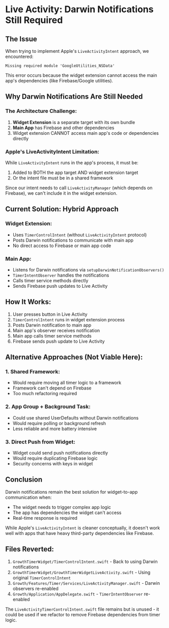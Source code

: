 # Live Activity: Darwin Notifications Still Required

## The Issue

When trying to implement Apple's `LiveActivityIntent` approach, we encountered:
```
Missing required module 'GoogleUtilities_NSData'
```

This error occurs because the widget extension cannot access the main app's dependencies (like Firebase/Google utilities).

## Why Darwin Notifications Are Still Needed

### The Architecture Challenge:
1. **Widget Extension** is a separate target with its own bundle
2. **Main App** has Firebase and other dependencies
3. Widget extension CANNOT access main app's code or dependencies directly

### Apple's LiveActivityIntent Limitation:
While `LiveActivityIntent` runs in the app's process, it must be:
1. Added to BOTH the app target AND widget extension target
2. Or the intent file must be in a shared framework

Since our intent needs to call `LiveActivityManager` (which depends on Firebase), we can't include it in the widget extension.

## Current Solution: Hybrid Approach

### Widget Extension:
- Uses `TimerControlIntent` (without `LiveActivityIntent` protocol)
- Posts Darwin notifications to communicate with main app
- No direct access to Firebase or main app code

### Main App:
- Listens for Darwin notifications via `setupDarwinNotificationObservers()`
- `TimerIntentObserver` handles the notifications
- Calls timer service methods directly
- Sends Firebase push updates to Live Activity

## How It Works:

1. User presses button in Live Activity
2. `TimerControlIntent` runs in widget extension process
3. Posts Darwin notification to main app
4. Main app's observer receives notification
5. Main app calls timer service methods
6. Firebase sends push update to Live Activity

## Alternative Approaches (Not Viable Here):

### 1. Shared Framework:
- Would require moving all timer logic to a framework
- Framework can't depend on Firebase
- Too much refactoring required

### 2. App Group + Background Task:
- Could use shared UserDefaults without Darwin notifications
- Would require polling or background refresh
- Less reliable and more battery intensive

### 3. Direct Push from Widget:
- Widget could send push notifications directly
- Would require duplicating Firebase logic
- Security concerns with keys in widget

## Conclusion

Darwin notifications remain the best solution for widget-to-app communication when:
- The widget needs to trigger complex app logic
- The app has dependencies the widget can't access
- Real-time response is required

While Apple's `LiveActivityIntent` is cleaner conceptually, it doesn't work well with apps that have heavy third-party dependencies like Firebase.

## Files Reverted:

1. `GrowthTimerWidget/TimerControlIntent.swift` - Back to using Darwin notifications
2. `GrowthTimerWidget/GrowthTimerWidgetLiveActivity.swift` - Using original `TimerControlIntent`
3. `Growth/Features/Timer/Services/LiveActivityManager.swift` - Darwin observers re-enabled
4. `Growth/Application/AppDelegate.swift` - `TimerIntentObserver` re-enabled

The `LiveActivityTimerControlIntent.swift` file remains but is unused - it could be used if we refactor to remove Firebase dependencies from timer logic.